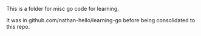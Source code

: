 This is a folder for misc go code for learning.

It was in github.com/nathan-hello/learning-go before being consolidated to this repo.
